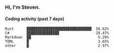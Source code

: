 ### Hi, I'm Steven.

#### Coding activity (past 7 days)
```
Rust      ▓▓▓▓▓▓▓▓▓▓▓▓▓▓▓▓▓▓▓▓▓▓▓▓▓▓▓▓▓▓  58.62%
C#        ▓▓▓▓▓▓▓▓▓▓▓▓▓▓▓                 29.47%
Markdown  ▓▓                               5.29%
TOML      ▓                                3.65%
other     ▓                                2.97%
```
